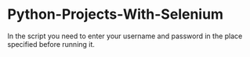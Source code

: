 # Python-Projects-With-Selenium
In the script you need to enter your username and password in the place specified before running it.
